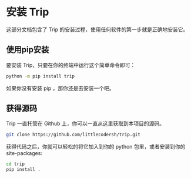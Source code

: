 # 安装 Trip

这部分文档包含了 Trip 的安装过程，使用任何软件的第一步就是正确地安装它。

## 使用pip安装

要安装 Trip，只要在你的终端中运行这个简单命令即可：

```bash
python -m pip install trip
```

如果你没有安装 pip ，那你还是去安装一个吧。

## 获得源码

Trip 一直托管在 Github 上，你可以一直从这里获取到本项目的源码。

```bash
git clone https://github.com/littlecodersh/trip.git
```

获得代码之后，你就可以轻松的将它加入到你的 python 包里，或者安装到你的 site-packages:

```bash
cd trip
pip install .
```
